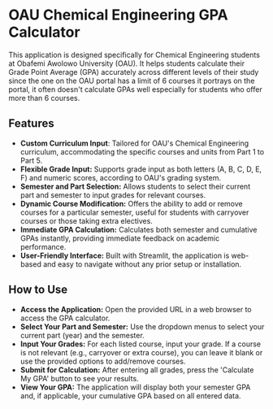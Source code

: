 # OAU Chemical Engineering GPA Calculator
This application is designed specifically for Chemical Engineering students at Obafemi Awolowo University (OAU). It helps students calculate their Grade Point Average (GPA) accurately across different levels of their study since the one on the OAU portal has a limit of 6 courses it portrays on the portal, it often doesn't calculate GPAs well especially for students who offer more than 6 courses.

 ## Features
- **Custom Curriculum Input**: Tailored for OAU's Chemical Engineering curriculum, accommodating the specific courses and units from Part 1 to Part 5.
- **Flexible Grade Input:** Supports grade input as both letters (A, B, C, D, E, F) and numeric scores, according to OAU's grading system.
- **Semester and Part Selection:** Allows students to select their current part and semester to input grades for relevant courses.
- **Dynamic Course Modification:** Offers the ability to add or remove courses for a particular semester, useful for students with carryover courses or those taking extra electives.
- **Immediate GPA Calculation:** Calculates both semester and cumulative GPAs instantly, providing immediate feedback on academic performance.
- **User-Friendly Interface:** Built with Streamlit, the application is web-based and easy to navigate without any prior setup or installation.

## How to Use
- **Access the Application:** Open the provided URL in a web browser to access the GPA calculator.
- **Select Your Part and Semester:** Use the dropdown menus to select your current part (year) and the semester.
- **Input Your Grades:** For each listed course, input your grade. If a course is not relevant (e.g., carryover or extra course), you can leave it blank or use the provided options to add/remove courses.
- **Submit for Calculation:** After entering all grades, press the 'Calculate My GPA' button to see your results.
- **View Your GPA:** The application will display both your semester GPA and, if applicable, your cumulative GPA based on all entered data.
